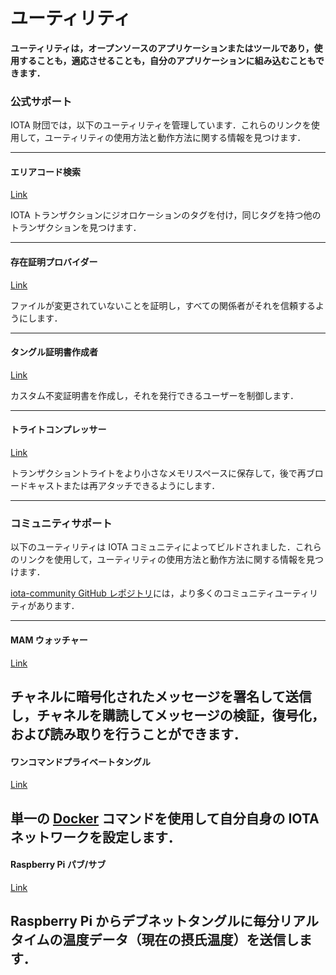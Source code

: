 # ユーティリティ
<!-- # Utilities -->

**ユーティリティは，オープンソースのアプリケーションまたはツールであり，使用することも，適応させることも，自分のアプリケーションに組み込むこともできます．**
<!-- **Utilities are open-source applications or tools that you can either use or adapt and include in your own applications.** -->

### **公式サポート** ###

IOTA 財団では，以下のユーティリティを管理しています．これらのリンクを使用して，ユーティリティの使用方法と動作方法に関する情報を見つけます．
<!-- The following utilities are maintained by us at the IOTA Foundation. Use these links to find instructions for using the utilities and information about how they work. -->

---------------
#### **エリアコード検索** ####
[Link](../official/iota-area-codes/overview.md)

IOTA トランザクションにジオロケーションのタグを付け，同じタグを持つ他のトランザクションを見つけます．
<!-- Tag an IOTA transaction with a geo-location, and find others with the same tag. -->
---

#### **存在証明プロバイダー** ####
[Link](../official/proof-of-existence/overview.md)

ファイルが変更されていないことを証明し，すべての関係者がそれを信頼するようにします．
<!-- Prove that a file is unchanged so that all parties that trust it. -->
---

#### **タングル証明書作成者** ####
[Link](../official/tangle-certificate/overview.md)

カスタム不変証明書を作成し，それを発行できるユーザーを制御します．
<!-- Create a custom immutable certificate and control who can issue it. -->
---

#### **トライトコンプレッサー** ####
[Link](../official/tryte-compress/overview.md)

トランザクショントライトをより小さなメモリスペースに保存して，後で再ブロードキャストまたは再アタッチできるようにします．
<!-- Store transaction trytes in a smaller memory space so you can later rebroadcast or reattach them. -->
---------------

### __コミュニティサポート__ ###

以下のユーティリティは IOTA コミュニティによってビルドされました．これらのリンクを使用して，ユーティリティの使用方法と動作方法に関する情報を見つけます．
<!-- The following utilities were built by the IOTA community. Use these links to find instructions for using the utilities and information about how they work. -->

[iota-community GitHub レポジトリ](https://github.com/iota-community)には，より多くのコミュニティユーティリティがあります．
<!-- More community utilities are available on the [iota-community GitHub repository](https://github.com/iota-community). -->

---------------
#### __MAM ウォッチャー__ ####
[Link](../community/mam-watcher/overview.md)

チャネルに暗号化されたメッセージを署名して送信し，チャネルを購読してメッセージの検証，復号化，および読み取りを行うことができます．
---

#### __ワンコマンドプライベートタングル__ ####
[Link](../community/one-command-tangle/overview.md)

単一の [Docker](https://www.docker.com/why-docker) コマンドを使用して自分自身の IOTA ネットワークを設定します．
---

#### __Raspberry Pi パブ/サブ__ ####
[Link](../community/raspberry-pi-pub-sub/overview.md)

Raspberry Pi からデブネットタングルに毎分リアルタイムの温度データ（現在の摂氏温度）を送信します．
---------------
